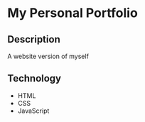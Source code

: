 # My Personal Portfolio

## Description
A website version of myself

## Technology
- HTML
- CSS
- JavaScript